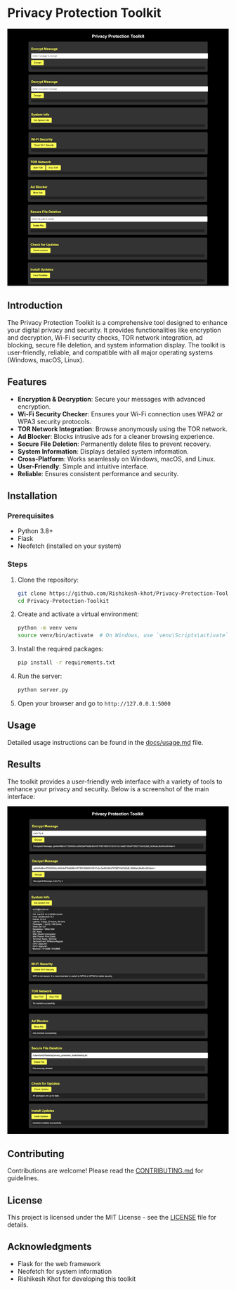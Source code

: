 # Privacy Protection Toolkit

![Privacy Protection Toolkit](images/image_1.jpg)

## Introduction
The Privacy Protection Toolkit is a comprehensive tool designed to enhance your digital privacy and security. It provides functionalities like encryption and decryption, Wi-Fi security checks, TOR network integration, ad blocking, secure file deletion, and system information display. The toolkit is user-friendly, reliable, and compatible with all major operating systems (Windows, macOS, Linux).

## Features
- **Encryption & Decryption**: Secure your messages with advanced encryption.
- **Wi-Fi Security Checker**: Ensures your Wi-Fi connection uses WPA2 or WPA3 security protocols.
- **TOR Network Integration**: Browse anonymously using the TOR network.
- **Ad Blocker**: Blocks intrusive ads for a cleaner browsing experience.
- **Secure File Deletion**: Permanently delete files to prevent recovery.
- **System Information**: Displays detailed system information.
- **Cross-Platform**: Works seamlessly on Windows, macOS, and Linux.
- **User-Friendly**: Simple and intuitive interface.
- **Reliable**: Ensures consistent performance and security.

## Installation

### Prerequisites
- Python 3.8+
- Flask
- Neofetch (installed on your system)

### Steps
1. Clone the repository:
    ```sh
    git clone https://github.com/Rishikesh-khot/Privacy-Protection-Toolkit.git
    cd Privacy-Protection-Toolkit
    ```

2. Create and activate a virtual environment:
    ```sh
    python -m venv venv
    source venv/bin/activate  # On Windows, use `venv\Scripts\activate`
    ```

3. Install the required packages:
    ```sh
    pip install -r requirements.txt
    ```

4. Run the server:
    ```sh
    python server.py
    ```

5. Open your browser and go to `http://127.0.0.1:5000`

## Usage
Detailed usage instructions can be found in the [docs/usage.md](docs/usage.md) file.

## Results
The toolkit provides a user-friendly web interface with a variety of tools to enhance your privacy and security. Below is a screenshot of the main interface:

![Privacy Protection Toolkit Interface](images/image_2.jpg)

## Contributing
Contributions are welcome! Please read the [CONTRIBUTING.md](CONTRIBUTING.md) for guidelines.

## License
This project is licensed under the MIT License - see the [LICENSE](LICENSE) file for details.

## Acknowledgments
- Flask for the web framework
- Neofetch for system information
- Rishikesh Khot for developing this toolkit
